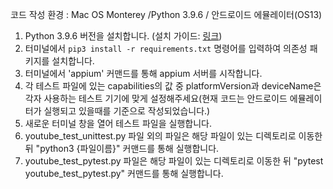 코드 작성 환경 : Mac OS Monterey /Python 3.9.6 / 안드로이드 에뮬레이터(OS13)

1. Python 3.9.6 버전을 설치합니다. (설치 가이드: [링크](https://www.python.org/downloads/))
2. 터미널에서 `pip3 install -r requirements.txt` 명령어를 입력하여 의존성 패키지를 설치합니다.
3. 터미널에서 'appium' 커맨드를 통해 appium 서버를 시작합니다. 
4. 각 테스트 파일에 있는 capabilities의 값 중 platformVersion과 deviceName은 각자 사용하는 테스트 기기에 맞게 설정해주세요(현재 코드는 안드로이드 에뮬레이터가 실행되고 있을때를 기준으로 작성되었습니다.)
5. 새로운 터미널 창을 열어 테스트 파일을 실행합니다. 
6. youtube_test_unittest.py 파일 외의 파일은 해당 파일이 있는 디렉토리로 이동한 뒤 "python3 {파일이름}" 커맨드를 통해 실행합니다.
7. youtube_test_pytest.py 파일은 해당 파일이 있는 디렉토리로 이동한 뒤 "pytest youtube_test_pytest.py" 커맨드를 통해 실행합니다.

